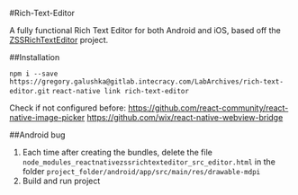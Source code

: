 #Rich-Text-Editor

A fully functional Rich Text Editor for both Android and iOS, based off the [ZSSRichTextEditor](https://github.com/nnhubbard/ZSSRichTextEditor/tree/master/ZSSRichTextEditor) project.

##Installation

`npm i --save https://gregory.galushka@gitlab.intecracy.com/LabArchives/rich-text-editor.git`
`react-native link rich-text-editor`

Check if not configured before:
	https://github.com/react-community/react-native-image-picker
	https://github.com/wix/react-native-webview-bridge

##Android bug

1. Each time after creating the bundles, delete the file `node_modules_reactnativezssrichtexteditor_src_editor.html` in the folder `project_folder/android/app/src/main/res/drawable-mdpi`
2. Build and run project
##
